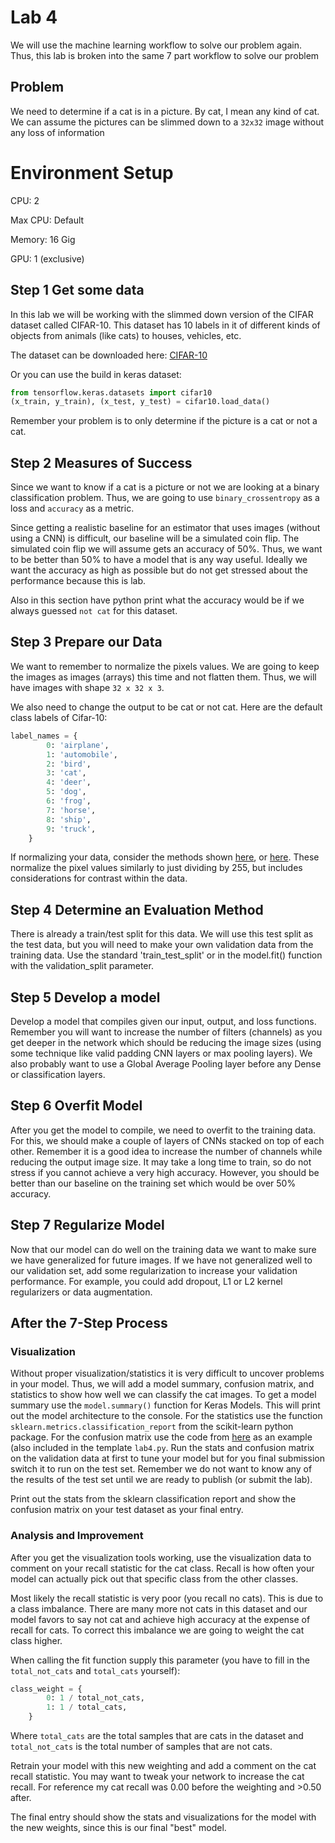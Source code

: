 # Lab 4
We will use the machine learning workflow to solve our problem again. Thus, this lab is broken into the same 7 part workflow to solve our problem
## Problem 
We need to determine if a cat is in a picture. By cat, I mean any kind of cat. We can assume the pictures can be slimmed down to a `32x32` image without any loss of information

# Environment Setup
CPU:                2

Max CPU:         Default

Memory:         16 Gig

GPU:                 1 (exclusive)

## Step 1 Get some data
In this lab we will be working with the slimmed down version of the CIFAR dataset called CIFAR-10. This dataset has 10 labels in it of different kinds of objects from animals (like cats) to houses, vehicles, etc. 

The dataset can be downloaded here:
[CIFAR-10](https://www.cs.toronto.edu/~kriz/cifar.html)

Or you can use the build in keras dataset:
```python
from tensorflow.keras.datasets import cifar10
(x_train, y_train), (x_test, y_test) = cifar10.load_data()
```
Remember your problem is to only determine if the picture is a cat or not a cat.

## Step 2 Measures of Success
Since we want to know if a cat is a picture or not we are looking at a binary classification problem. Thus, we are going to use `binary_crossentropy` as a loss and `accuracy` as a metric.

Since getting a realistic baseline for an estimator that uses images (without using a CNN) is difficult, our baseline will be a simulated coin flip. The simulated coin flip we will assume gets an accuracy of 50%. Thus, we want to be better than 50% to have a model that is any way useful. Ideally we want the accuracy as high as possible but do not get stressed about the performance because this is lab. 

Also in this section have python print what the accuracy would be if we always guessed `not cat` for this dataset.

## Step 3 Prepare our Data
We want to remember to normalize the pixels values. We are going to keep the images as images (arrays) this time and not flatten them. Thus, we will have images with shape `32 x 32 x 3`.

We also need to change the output to be cat or not cat. Here are the default class labels of Cifar-10:
```python
label_names = {
        0: 'airplane',
        1: 'automobile',
        2: 'bird',
        3: 'cat',
        4: 'deer',
        5: 'dog',
        6: 'frog',
        7: 'horse',
        8: 'ship',
        9: 'truck',
    }
```

If normalizing your data, consider the methods shown [here](https://stackoverflow.com/questions/48785115/numpy-normalize-rgb-pixel-array), or [here](https://forums.fast.ai/t/diving-by-255-vs-img-mean-std-should-both-be-done/82580). These normalize the pixel values similarly to just dividing by 255, but includes considerations for contrast within the data. 

## Step 4 Determine an Evaluation Method
There is already a train/test split for this data. We will use this test split as the test data, but you will need to make your own validation data from the training data.
Use the standard 'train_test_split' or in the model.fit() function with the validation_split parameter. 

## Step 5 Develop a model
Develop a model that compiles given our input, output, and loss functions. Remember you will want to increase the number of filters (channels) as you get deeper in the network which should be reducing the image sizes (using some technique like valid padding CNN layers or max pooling layers). We also probably want to use a Global Average Pooling layer before any Dense or classification layers.

## Step 6 Overfit Model
After you get the model to compile, we need to overfit to the training data. For this, we should make a couple of layers of CNNs stacked on top of each other. Remember it is a good idea to increase the number of channels while reducing the output image size. It may take a long time to train, so do not stress if you cannot achieve a very high accuracy. However, you should be better than our baseline on the training set which would be over 50% accuracy. 

## Step 7 Regularize Model
Now that our model can do well on the training data we want to make sure we have generalized for future images. If we have not generalized well to our validation set, add some regularization to increase your validation performance. For example, you could add dropout, L1 or L2 kernel regularizers or data augmentation. 

## After the 7-Step Process
### Visualization
Without proper visualization/statistics it is very difficult to uncover problems in your model. Thus, we will add a model summary, confusion matrix, and statistics to show how well we can classify the cat images. 
To get a model summary use the `model.summary()` function for Keras Models. This will print out the model architecture to the console.
For the statistics use the function `sklearn.metrics.classification_report` from the scikit-learn python package. 
For the confusion matrix use the code from [here](https://scikit-learn.org/stable/auto_examples/model_selection/plot_confusion_matrix.html) as an example (also included in the template `lab4.py`. Run the stats and confusion matrix on the validation data at first to tune your model but for you final submission switch it to run on the test set. Remember we do not want to know any of the results of the test set until we are ready to publish (or submit the lab).

Print out the stats from the sklearn classification report and show the confusion matrix on your test dataset as your final entry. 

### Analysis and Improvement
After you get the visualization tools working, use the visualization data to comment on your recall statistic for the cat class. Recall is how often your model can actually pick out that specific class from the other classes. 

Most likely the recall statistic is very poor (you recall no cats). This is due to a class imbalance. There are many more not cats in this dataset and our model favors to say not cat and achieve high accuracy at the expense of recall for cats. To correct this imbalance we are going to weight the cat class higher. 

When calling the fit function supply this parameter (you have to fill in the `total_not_cats` and `total_cats` yourself):
```python
class_weight = {
        0: 1 / total_not_cats,
        1: 1 / total_cats,
    }
```
Where `total_cats` are the total samples that are cats in the dataset and `total_not_cats` is the total number of samples that are not cats.

Retrain your model with this new weighting and add a comment on the cat recall statistic. You may want to tweak your network to increase the cat recall. For reference my cat recall was 0.00 before the weighting and >0.50 after.  

The final entry should show the stats and visualizations for the model with the new weights, since this is our final "best" model.   
